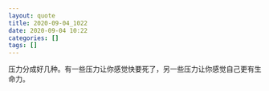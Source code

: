 ```yaml
---
layout: quote
title: 2020-09-04_1022
date: 2020-09-04 10:22
categories: []
tags: []
---
```


压力分成好几种。有一些压力让你感觉快要死了，另一些压力让你感觉自己更有生命力。